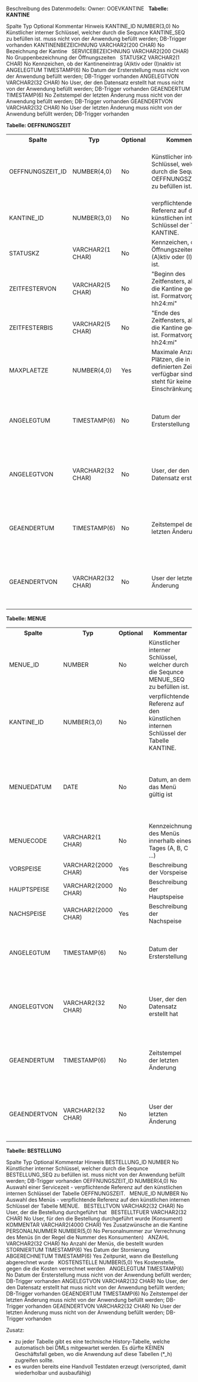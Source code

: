Beschreibung des Datenmodells: 
Owner: OOEVKANTINE  
**Tabelle: KANTINE**

<tbody>

<tr>

<th class="confluenceTh">Spalte</th>

<th class="confluenceTh">Typ</th>

<th class="confluenceTh">Optional</th>

<th class="confluenceTh">Kommentar</th>

<th class="confluenceTh">Hinweis</th>

</tr>

<tr>

<td class="confluenceTd">KANTINE_ID</td>

<td class="confluenceTd">NUMBER(3,0)</td>

<td class="confluenceTd">No</td>

<td class="confluenceTd">Künstlicher interner Schlüssel, welcher durch die Sequnce KANTINE_SEQ zu befüllen ist.</td>

<td class="confluenceTd">muss nicht von der Anwendung befüllt werden; DB-Trigger vorhanden</td>

</tr>

<tr>

<td class="confluenceTd">KANTINENBEZEICHNUNG</td>

<td class="confluenceTd">VARCHAR2(200 CHAR)</td>

<td class="confluenceTd">No</td>

<td class="confluenceTd">Bezeichnung der Kantine</td>

<td class="confluenceTd"> </td>

</tr>

<tr>

<td class="confluenceTd">SERVICEBEZEICHNUNG</td>

<td class="confluenceTd">VARCHAR2(200 CHAR)</td>

<td class="confluenceTd">No</td>

<td class="confluenceTd">Gruppenbezeichnung der Öffnungszeiten</td>

<td class="confluenceTd"> </td>

</tr>

<tr>

<td class="confluenceTd">STATUSKZ</td>

<td class="confluenceTd">VARCHAR2(1 CHAR)</td>

<td class="confluenceTd">No</td>

<td class="confluenceTd">Kennzeichen, ob der Kantineneintrag (A)ktiv oder (I)naktiv ist</td>

<td class="confluenceTd"> </td>

</tr>

<tr>

<td class="confluenceTd">ANGELEGTUM</td>

<td class="confluenceTd">TIMESTAMP(6)</td>

<td class="confluenceTd">No</td>

<td class="confluenceTd">Datum der Ersterstellung</td>

<td class="confluenceTd">muss nicht von der Anwendung befüllt werden; DB-Trigger vorhanden</td>

</tr>

<tr>

<td class="confluenceTd">ANGELEGTVON</td>

<td class="confluenceTd">VARCHAR2(32 CHAR)</td>

<td class="confluenceTd">No</td>

<td class="confluenceTd">User, der den Datensatz erstellt hat</td>

<td class="confluenceTd">muss nicht von der Anwendung befüllt werden; DB-Trigger vorhanden</td>

</tr>

<tr>

<td class="confluenceTd">GEAENDERTUM</td>

<td class="confluenceTd">TIMESTAMP(6)</td>

<td class="confluenceTd">No</td>

<td class="confluenceTd">Zeitstempel der letzten Änderung</td>

<td class="confluenceTd">muss nicht von der Anwendung befüllt werden; DB-Trigger vorhanden</td>

</tr>

<tr>

<td class="confluenceTd">GEAENDERTVON</td>

<td class="confluenceTd">VARCHAR2(32 CHAR)</td>

<td class="confluenceTd">No</td>

<td class="confluenceTd">User der letzten Änderung</td>

<td class="confluenceTd">muss nicht von der Anwendung befüllt werden; DB-Trigger vorhanden</td>

</tr>

</tbody>

</table>

</div>

**Tabelle: OEFFNUNGSZEIT**

<div class="table-wrap">

<table class="confluenceTable">

<tbody>

<tr>

<th class="confluenceTh">Spalte</th>

<th class="confluenceTh">Typ</th>

<th class="confluenceTh">Optional</th>

<th class="confluenceTh">Kommentar</th>

<th class="confluenceTh">Hinweis</th>

</tr>

<tr>

<td class="confluenceTd">OEFFNUNGSZEIT_ID</td>

<td class="confluenceTd">NUMBER(4,0)</td>

<td class="confluenceTd">No</td>

<td class="confluenceTd">Künstlicher interner Schlüssel, welcher durch die Sequnce OEFFNUNGSZEIT_SEQ zu befüllen ist.</td>

<td class="confluenceTd">muss nicht von der Anwendung befüllt werden; DB-Trigger vorhanden</td>

</tr>

<tr>

<td class="confluenceTd">KANTINE_ID</td>

<td class="confluenceTd">NUMBER(3,0)</td>

<td class="confluenceTd">No</td>

<td class="confluenceTd">verpflichtende Referenz auf den künstlichen internen Schlüssel der Tabelle KANTINE.</td>

<td class="confluenceTd"> </td>

</tr>

<tr>

<td class="confluenceTd">STATUSKZ</td>

<td class="confluenceTd">VARCHAR2(1 CHAR)</td>

<td class="confluenceTd">No</td>

<td class="confluenceTd">Kennzeichen, ob der Öffnungszeiteneintrag (A)ktiv oder (I)naktiv ist.</td>

<td class="confluenceTd"> </td>

</tr>

<tr>

<td class="confluenceTd">ZEITFESTERVON</td>

<td class="confluenceTd">VARCHAR2(5 CHAR)</td>

<td class="confluenceTd">No</td>

<td class="confluenceTd">"Beginn des Zeitfensters, ab dem die Kantine geöffnet ist. Formatvorgabe hh24:mi"</td>

<td class="confluenceTd"> </td>

</tr>

<tr>

<td class="confluenceTd">ZEITFESTERBIS</td>

<td class="confluenceTd">VARCHAR2(5 CHAR)</td>

<td class="confluenceTd">No</td>

<td class="confluenceTd">"Ende des Zeitfensters, ab dem die Kantine geöffnet ist. Formatvorgabe hh24:mi"</td>

<td class="confluenceTd"> </td>

</tr>

<tr>

<td class="confluenceTd">MAXPLAETZE</td>

<td class="confluenceTd">NUMBER(4,0)</td>

<td class="confluenceTd">Yes</td>

<td class="confluenceTd">Maximale Anzahl von Plätzen, die in dem definierten Zeitfester verfügbar sind. NULL steht für keine Einschränkung.</td>

<td class="confluenceTd"> </td>

</tr>

<tr>

<td class="confluenceTd">ANGELEGTUM</td>

<td class="confluenceTd">TIMESTAMP(6)</td>

<td class="confluenceTd">No</td>

<td class="confluenceTd">Datum der Ersterstellung</td>

<td class="confluenceTd">muss nicht von der Anwendung befüllt werden; DB-Trigger vorhanden</td>

</tr>

<tr>

<td class="confluenceTd">ANGELEGTVON</td>

<td class="confluenceTd">VARCHAR2(32 CHAR)</td>

<td class="confluenceTd">No</td>

<td class="confluenceTd">User, der den Datensatz erstellt hat</td>

<td class="confluenceTd">muss nicht von der Anwendung befüllt werden; DB-Trigger vorhanden</td>

</tr>

<tr>

<td class="confluenceTd">GEAENDERTUM</td>

<td class="confluenceTd">TIMESTAMP(6)</td>

<td class="confluenceTd">No</td>

<td class="confluenceTd">Zeitstempel der letzten Änderung</td>

<td class="confluenceTd">muss nicht von der Anwendung befüllt werden; DB-Trigger vorhanden</td>

</tr>

<tr>

<td class="confluenceTd">GEAENDERTVON</td>

<td class="confluenceTd">VARCHAR2(32 CHAR)</td>

<td class="confluenceTd">No</td>

<td class="confluenceTd">User der letzten Änderung</td>

<td class="confluenceTd">muss nicht von der Anwendung befüllt werden; DB-Trigger vorhanden</td>

</tr>

</tbody>

</table>

</div>

**Tabelle: MENUE**

<div class="table-wrap">

<table class="confluenceTable">

<tbody>

<tr>

<th class="confluenceTh">Spalte</th>

<th class="confluenceTh">Typ</th>

<th class="confluenceTh">Optional</th>

<th class="confluenceTh">Kommentar</th>

<th class="confluenceTh">Hinweis</th>

</tr>

<tr>

<td class="confluenceTd">MENUE_ID</td>

<td class="confluenceTd">NUMBER</td>

<td class="confluenceTd">No</td>

<td class="confluenceTd">Künstlicher interner Schlüssel, welcher durch die Sequnce MENUE_SEQ zu befüllen ist.</td>

<td class="confluenceTd">muss nicht von der Anwendung befüllt werden; DB-Trigger vorhanden</td>

</tr>

<tr>

<td class="confluenceTd">KANTINE_ID</td>

<td class="confluenceTd">NUMBER(3,0)</td>

<td class="confluenceTd">No</td>

<td class="confluenceTd">verpflichtende Referenz auf den künstlichen internen Schlüssel der Tabelle KANTINE.</td>

<td class="confluenceTd"> </td>

</tr>

<tr>

<td class="confluenceTd">MENUEDATUM</td>

<td class="confluenceTd">DATE</td>

<td class="confluenceTd">No</td>

<td class="confluenceTd">Datum, an dem das Menü gültig ist</td>

<td class="confluenceTd">die Datenbank wird das Datum immer abschneiden => Datum mit der Uhrzeit 00:00:00</td>

</tr>

<tr>

<td class="confluenceTd">MENUECODE</td>

<td class="confluenceTd">VARCHAR2(1 CHAR)</td>

<td class="confluenceTd">No</td>

<td class="confluenceTd">Kennzeichnung des Menüs innerhalb eines Tages (A, B, C ...)</td>

<td class="confluenceTd"> </td>

</tr>

<tr>

<td class="confluenceTd">VORSPEISE</td>

<td class="confluenceTd">VARCHAR2(2000 CHAR)</td>

<td class="confluenceTd">Yes</td>

<td class="confluenceTd">Beschreibung der Vorspeise</td>

<td class="confluenceTd"> </td>

</tr>

<tr>

<td class="confluenceTd">HAUPTSPEISE</td>

<td class="confluenceTd">VARCHAR2(2000 CHAR)</td>

<td class="confluenceTd">No</td>

<td class="confluenceTd">Beschreibung der Hauptspeise</td>

<td class="confluenceTd"> </td>

</tr>

<tr>

<td class="confluenceTd">NACHSPEISE</td>

<td class="confluenceTd">VARCHAR2(2000 CHAR)</td>

<td class="confluenceTd">Yes</td>

<td class="confluenceTd">Beschreibung der Nachspeise</td>

<td class="confluenceTd"> </td>

</tr>

<tr>

<td class="confluenceTd">ANGELEGTUM</td>

<td class="confluenceTd">TIMESTAMP(6)</td>

<td class="confluenceTd">No</td>

<td class="confluenceTd">Datum der Ersterstellung</td>

<td class="confluenceTd">muss nicht von der Anwendung befüllt werden; DB-Trigger vorhanden</td>

</tr>

<tr>

<td class="confluenceTd">ANGELEGTVON</td>

<td class="confluenceTd">VARCHAR2(32 CHAR)</td>

<td class="confluenceTd">No</td>

<td class="confluenceTd">User, der den Datensatz erstellt hat</td>

<td class="confluenceTd">muss nicht von der Anwendung befüllt werden; DB-Trigger vorhanden</td>

</tr>

<tr>

<td class="confluenceTd">GEAENDERTUM</td>

<td class="confluenceTd">TIMESTAMP(6)</td>

<td class="confluenceTd">No</td>

<td class="confluenceTd">Zeitstempel der letzten Änderung</td>

<td class="confluenceTd">muss nicht von der Anwendung befüllt werden; DB-Trigger vorhanden</td>

</tr>

<tr>

<td class="confluenceTd">GEAENDERTVON</td>

<td class="confluenceTd">VARCHAR2(32 CHAR)</td>

<td class="confluenceTd">No</td>

<td class="confluenceTd">User der letzten Änderung</td>

<td class="confluenceTd">muss nicht von der Anwendung befüllt werden; DB-Trigger vorhanden</td>

</tr>

</tbody>

</table>

</div>

**Tabelle: BESTELLUNG**



<tbody>

<tr>

<th class="confluenceTh">Spalte</th>

<th class="confluenceTh">Typ</th>

<th class="confluenceTh">Optional</th>

<th class="confluenceTh">Kommentar</th>

<th class="confluenceTh">Hinweis</th>

</tr>

<tr>

<td class="confluenceTd">BESTELLUNG_ID</td>

<td class="confluenceTd">NUMBER</td>

<td class="confluenceTd">No</td>

<td class="confluenceTd">Künstlicher interner Schlüssel, welcher durch die Sequnce BESTELLUNG_SEQ zu befüllen ist.</td>

<td class="confluenceTd">muss nicht von der Anwendung befüllt werden; DB-Trigger vorhanden</td>

</tr>

<tr>

<td class="confluenceTd">OEFFNUNGSZEIT_ID</td>

<td class="confluenceTd">NUMBER(4,0)</td>

<td class="confluenceTd">No</td>

<td class="confluenceTd">Auswahl einer Servicezeit - verpflichtende Referenz auf den künstlichen internen Schlüssel der Tabelle OEFFNUNGSZEIT.</td>

<td class="confluenceTd"> </td>

</tr>

<tr>

<td class="confluenceTd">MENUE_ID</td>

<td class="confluenceTd">NUMBER</td>

<td class="confluenceTd">No</td>

<td class="confluenceTd">Auswahl des Menüs - verpflichtende Referenz auf den künstlichen internen Schlüssel der Tabelle MENUE.</td>

<td class="confluenceTd"> </td>

</tr>

<tr>

<td class="confluenceTd">BESTELLTVON</td>

<td class="confluenceTd">VARCHAR2(32 CHAR)</td>

<td class="confluenceTd">No</td>

<td class="confluenceTd">User, der die Bestellung durchgeführt hat</td>

<td class="confluenceTd"> </td>

</tr>

<tr>

<td class="confluenceTd">BESTELLTFUER</td>

<td class="confluenceTd">VARCHAR2(32 CHAR)</td>

<td class="confluenceTd">No</td>

<td class="confluenceTd">User, für den die Bestellung durchgeführt wurde (Konsument)</td>

<td class="confluenceTd"> </td>

</tr>

<tr>

<td class="confluenceTd">KOMMENTAR</td>

<td class="confluenceTd">VARCHAR2(4000 CHAR)</td>

<td class="confluenceTd">Yes</td>

<td class="confluenceTd">Zusatzwünsche an die Kantine</td>

<td class="confluenceTd"> </td>

</tr>

<tr>

<td class="confluenceTd">PERSONALNUMMER</td>

<td class="confluenceTd">NUMBER(5,0)</td>

<td class="confluenceTd">No</td>

<td class="confluenceTd">Personalnummer zur Verrechnung des Menüs (in der Regel die Nummer des Konsumenten)</td>

<td class="confluenceTd"> </td>

</tr>

<tr>

<td class="confluenceTd">ANZAHL</td>

<td class="confluenceTd">VARCHAR2(32 CHAR)</td>

<td class="confluenceTd">No</td>

<td class="confluenceTd">Anzahl der Menüs, die bestellt wurden</td>

<td class="confluenceTd"> </td>

</tr>

<tr>

<td class="confluenceTd">STORNIERTUM</td>

<td class="confluenceTd">TIMESTAMP(6)</td>

<td class="confluenceTd">Yes</td>

<td class="confluenceTd">Datum der Stornierung</td>

<td class="confluenceTd"> </td>

</tr>

<tr>

<td class="confluenceTd">ABGERECHNETUM</td>

<td class="confluenceTd">TIMESTAMP(6)</td>

<td class="confluenceTd">Yes</td>

<td class="confluenceTd">Zeitpunkt, wann die Bestellung abgerechnet wurde</td>

<td class="confluenceTd"> </td>

</tr>

<tr>

<td class="confluenceTd">KOSTENSTELLE</td>

<td class="confluenceTd">NUMBER(5,0)</td>

<td class="confluenceTd">Yes</td>

<td class="confluenceTd">Kostenstelle, gegen die die Kosten verrechnet werden</td>

<td class="confluenceTd"> </td>

</tr>

<tr>

<td class="confluenceTd">ANGELEGTUM</td>

<td class="confluenceTd">TIMESTAMP(6)</td>

<td class="confluenceTd">No</td>

<td class="confluenceTd">Datum der Ersterstellung</td>

<td class="confluenceTd">muss nicht von der Anwendung befüllt werden; DB-Trigger vorhanden</td>

</tr>

<tr>

<td class="confluenceTd">ANGELEGTVON</td>

<td class="confluenceTd">VARCHAR2(32 CHAR)</td>

<td class="confluenceTd">No</td>

<td class="confluenceTd">User, der den Datensatz erstellt hat</td>

<td class="confluenceTd">muss nicht von der Anwendung befüllt werden; DB-Trigger vorhanden</td>

</tr>

<tr>

<td class="confluenceTd">GEAENDERTUM</td>

<td class="confluenceTd">TIMESTAMP(6)</td>

<td class="confluenceTd">No</td>

<td class="confluenceTd">Zeitstempel der letzten Änderung</td>

<td class="confluenceTd">muss nicht von der Anwendung befüllt werden; DB-Trigger vorhanden</td>

</tr>

<tr>

<td class="confluenceTd">GEAENDERTVON</td>

<td class="confluenceTd">VARCHAR2(32 CHAR)</td>

<td class="confluenceTd">No</td>

<td class="confluenceTd">User der letzten Änderung</td>

<td class="confluenceTd">muss nicht von der Anwendung befüllt werden; DB-Trigger vorhanden</td>

</tr>

</tbody>

</table>



Zusatz: 
* zu jeder Tabelle gibt es eine technische History-Tabelle, welche automatisch bei DMLs mitgewartet werden. Es dürfte KEINEN Geschäftsfall geben, wo die Anwendung auf diese Tabellen (*_h) zugreifen sollte. 
* es wurden bereits eine Handvoll Testdaten erzeugt (verscripted, damit wiederholbar und ausbaufähig)</div>
